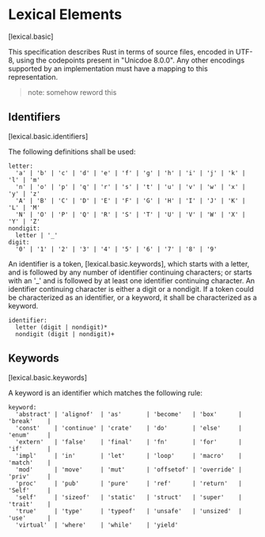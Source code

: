 Lexical Elements
===
[lexical.basic]

This specification describes Rust in terms of source files, encoded in UTF-8,
using the codepoints present in "Unicdoe 8.0.0". Any other encodings supported
by an implementation must have a mapping to this representation.

> note: somehow reword this

Identifiers
---
[lexical.basic.identifiers]

The following definitions shall be used:

```
letter:
  'a' | 'b' | 'c' | 'd' | 'e' | 'f' | 'g' | 'h' | 'i' | 'j' | 'k' | 'l' | 'm'
  'n' | 'o' | 'p' | 'q' | 'r' | 's' | 't' | 'u' | 'v' | 'w' | 'x' | 'y' | 'z'
  'A' | 'B' | 'C' | 'D' | 'E' | 'F' | 'G' | 'H' | 'I' | 'J' | 'K' | 'L' | 'M'
  'N' | 'O' | 'P' | 'Q' | 'R' | 'S' | 'T' | 'U' | 'V' | 'W' | 'X' | 'Y' | 'Z'
nondigit:
  letter | '_'
digit:
  '0' | '1' | '2' | '3' | '4' | '5' | '6' | '7' | '8' | '9'
```

An identifier is a token, [lexical.basic.keywords], which starts with a letter,
and is followed by any number of identifier continuing characters; or starts
with an '_' and is followed by at least one identifier continuing character. An
identifier continuing character is either a digit or a nondigit. If a token
could be characterized as an identifier, or a keyword, it shall be characterized
as a keyword.

```
identifier:
  letter (digit | nondigit)*
  nondigit (digit | nondigit)+
```

Keywords
---
[lexical.basic.keywords]

A keyword is an identifier which matches the following rule:

```
keyword:
  'abstract' | 'alignof'  | 'as'       | 'become'   | 'box'      | 'break'    | 
  'const'    | 'continue' | 'crate'    | 'do'       | 'else'     | 'enum'     | 
  'extern'   | 'false'    | 'final'    | 'fn'       | 'for'      | 'if'       | 
  'impl'     | 'in'       | 'let'      | 'loop'     | 'macro'    | 'match'    | 
  'mod'      | 'move'     | 'mut'      | 'offsetof' | 'override' | 'priv'     | 
  'proc'     | 'pub'      | 'pure'     | 'ref'      | 'return'   | 'Self'     | 
  'self'     | 'sizeof'   | 'static'   | 'struct'   | 'super'    | 'trait'    | 
  'true'     | 'type'     | 'typeof'   | 'unsafe'   | 'unsized'  | 'use'      | 
  'virtual'  | 'where'    | 'while'    | 'yield'
```
